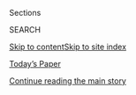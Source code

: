 <div id="app">

<div>

<div class="NYTAppHideMasthead css-1r6wvpq e1suatyy0">

<div class="section css-ui9rw0 e1suatyy2">

<div class="css-eph4ug er09x8g0">

<div class="css-6n7j50">

</div>

<span class="css-1dv1kvn">Sections</span>

<div class="css-10488qs">

<span class="css-1dv1kvn">SEARCH</span>

</div>

[Skip to content](#site-content)[Skip to site
index](#site-index)

</div>

<div class="css-10698na e1huz5gh0">

</div>

</div>

<div id="masthead-bar-one" class="section hasLinks css-15hmgas e1csuq9d3">

<div class="css-uqyvli e1csuq9d0">

</div>

<div class="css-1uqjmks e1csuq9d1">

</div>

<div class="css-9e9ivx">

[](https://myaccount.nytimes.com/auth/login?response_type=cookie&client_id=vi)

</div>

<div class="css-1bvtpon e1csuq9d2">

[Today’s Paper](https://www.nytimes.com/section/todayspaper)

</div>

</div>

</div>

</div>

<div data-aria-hidden="false">

<div id="site-content" data-role="main">

<div id="top-wrapper" class="css-15p45cc eaca97t0" type="top">

<div id="top-slug" class="css-19x0jxb eaca97t1" hidden="">

Advertisement

</div>

[Continue reading the main
story](#after-top)

<div class="ad top-wrapper" style="text-align:center;height:100%;display:block;min-height:90px">

<div id="top" class="place-ad" data-position="top" data-size-key="top">

</div>

</div>

<div id="after-top">

</div>

</div>

<div id="byline" class="section css-15h4p1b e9abtgs0">

<div class="css-1j21atc e1svk9qx1">

<div class="css-nfcc9b e1svk9qx3">

<div class="css-cnx41t">

![Portrait of Helene
Cooper](https://static01.nyt.com/images/2018/08/24/multimedia/author-helene-cooper/author-helene-cooper-thumbLarge.png)

</div>

<div class="css-vl9dhg e1svk9qx5">

<div class="css-1nrhkj6 e1svk9qx6">

# Helene Cooper

</div>

## <span></span>

Helene Cooper is a Pentagon correspondent with The New York Times. She
joined the paper in 2004 as assistant editorial page editor, before
becoming diplomatic correspondent in 2006 and White House correspondent
in 2009.

<span class="css-dd5dyy">More**</span>

</div>

</div>

</div>

<div>

<div id="mid1-wrapper" class="css-1mn4oms eaca97t0" type="rank">

<div id="mid1-slug" class="css-1tag3rd eaca97t1">

Advertisement

</div>

[Continue reading the main
story](#after-mid1)

<div id="mid1" class="ad mid1-wrapper" style="text-align:center;height:100%;display:block">

</div>

<div id="after-mid1">

</div>

</div>

</div>

<div class="css-185go5a e1o5byef0">

<div class="css-15cbhtu">

  - [Latest](#stream-panel)
  - <span class="css-6n7j50">Search</span>
    <div class="control">
    <div class="label-container css-1dv1kvn">
    Search
    </div>
    <div class="css-wm4t3d">
    **<span id="clear-search-input" class="css-1dv1kvn">Clear this text
    input</span>
    </div>
    </div>
    <span class="css-1iovbfw"></span>

<div id="stream-panel" class="section css-8msx5b e1jz0cab1">

<div class="css-13mho3u">

1.  
    
    <div class="css-1cp3ece">
    
    <div class="css-1l4spti">
    
    [](/2020/07/30/us/politics/trump-inhofe-tata-pentagon.html)
    
    <div class="css-79elbk">
    
    ![](https://static01.nyt.com/images/2020/07/30/us/politics/30dc-tata/30dc-tata-thumbWide.jpg?quality=75&auto=webp&disable=upscale)
    
    </div>
    
    ## Inflammatory Comments Delay Confirmation of Retired General to Pentagon Post
    
    Half an hour before a hearing for Anthony J. Tata was to begin, the
    Oklahoma Republican who is the chairman of the Senate Armed Services
    Committee delayed it.
    
    <div class="css-1nqbnmb ea5icrr0">
    
    By <span class="css-1n7hynb">Helene Cooper, Catie Edmondson
    <span>and</span> Maggie
    Haberman</span>
    
    </div>
    
    </div>
    
    <div class="css-1lc2l26 e1xfvim33">
    
    </div>
    
    </div>

2.  
    
    <div class="css-1cp3ece">
    
    <div class="css-1l4spti">
    
    [](/2020/07/22/us/politics/military-transgender-trump-biden.html)
    
    <div class="css-79elbk">
    
    ![](https://static01.nyt.com/images/2020/07/22/us/politics/22dc-transgender/22dc-transgender-thumbWide.jpg?quality=75&auto=webp&disable=upscale)
    
    </div>
    
    ## Biden Could Quickly Reverse Trump’s Military Transgender Ban, Group Says
    
    An advocacy group says the Pentagon would not need months to study
    how to allow transgender people to serve, because it had already
    done so to prepare the Obama policy that was reversed.
    
    <div class="css-1nqbnmb ea5icrr0">
    
    By <span class="css-1n7hynb">Helene
    Cooper</span>
    
    </div>
    
    </div>
    
    <div class="css-1lc2l26 e1xfvim33">
    
    </div>
    
    </div>

3.  
    
    <div class="css-1cp3ece">
    
    <div class="css-1l4spti">
    
    [](/2020/07/17/us/politics/pentagon-trump-confederate-symbols.html)
    
    <div class="css-79elbk">
    
    ![](https://static01.nyt.com/images/2020/07/17/us/politics/17dc-military/merlin_174401388_dcce9b5b-fed3-4c62-b8b5-3fd0a0a219db-thumbWide.jpg?quality=75&auto=webp&disable=upscale)
    
    </div>
    
    ## Pentagon Sidesteps Trump to Ban the Confederate Flag
    
    The defense secretary lists the types of flags that are allowed to
    appear on bases worldwide. That flag does not fit.
    
    <div class="css-1nqbnmb ea5icrr0">
    
    By <span class="css-1n7hynb">Helene
    Cooper</span>
    
    </div>
    
    </div>
    
    <div class="css-1lc2l26 e1xfvim33">
    
    </div>
    
    </div>

4.  
    
    <div class="css-1cp3ece">
    
    <div class="css-1l4spti">
    
    [](/2020/07/14/us/politics/afghanistan-russia-bounties-marines.html)
    
    <div class="css-79elbk">
    
    ![](https://static01.nyt.com/images/2020/07/10/us/politics/00dc-marines1/00dc-marines1-thumbWide-v3.jpg?quality=75&auto=webp&disable=upscale)
    
    </div>
    
    ## Three Marines, Now Focus of Russian Bounties Investigation, Show the Costs of an Endless War
    
    The U.S. mission in Afghanistan is now described as training,
    advising and assisting Afghan troops. But American forces are still
    patrolling areas that are as deadly as they were in 2001.
    
    <div class="css-1nqbnmb ea5icrr0">
    
    By <span class="css-1n7hynb">Helene Cooper, Jennifer Steinhauer,
    Thomas Gibbons-Neff <span>and</span> Eric
    Schmitt</span>
    
    </div>
    
    </div>
    
    <div class="css-1lc2l26 e1xfvim33">
    
    </div>
    
    </div>

5.  
    
    <div class="css-1cp3ece">
    
    <div class="css-1l4spti">
    
    [](/2020/07/09/us/politics/milley-trump-confederate-base-names.html)
    
    <div class="css-79elbk">
    
    ![](https://static01.nyt.com/images/2020/07/09/us/politics/09dc-military/merlin_174392382_9e966404-7291-4e79-8de7-51a2444bb7b0-thumbWide.jpg?quality=75&auto=webp&disable=upscale)
    
    </div>
    
    ## Milley Calls for ‘Hard Look’ at Renaming Bases Honoring Confederates
    
    Gen. Mark A. Milley, the chairman of the Joint Chiefs of Staff, told
    a House hearing that “there is no place in our armed forces for
    manifestations or symbols of racism, bias or discrimination.”
    
    <div class="css-1nqbnmb ea5icrr0">
    
    By <span class="css-1n7hynb">Helene
    Cooper</span>
    
    </div>
    
    </div>
    
    <div class="css-1lc2l26 e1xfvim33">
    
    </div>
    
    </div>

6.  
    
    <div class="css-1cp3ece">
    
    <div class="css-1l4spti">
    
    [](/2020/07/08/us/politics/vindman-trump-ukraine-impeachment.html)
    
    <div class="css-79elbk">
    
    ![](https://static01.nyt.com/images/2020/07/08/us/politics/08dc-vindman/merlin_164668554_d6f4f652-946a-41d8-ad40-19ee641327a5-thumbWide.jpg?quality=75&auto=webp&disable=upscale)
    
    </div>
    
    ## Army Officer Who Clashed With Trump Over Impeachment Is Set to Retire
    
    The White House had made clear to Pentagon officials that President
    Trump did not want to see Lt. Col. Alexander S. Vindman promoted.
    
    <div class="css-1nqbnmb ea5icrr0">
    
    By <span class="css-1n7hynb">Eric Schmitt <span>and</span> Helene
    Cooper</span>
    
    </div>
    
    </div>
    
    <div class="css-1lc2l26 e1xfvim33">
    
    </div>
    
    </div>

7.  
    
    <div class="css-1cp3ece">
    
    <div class="css-1l4spti">
    
    [](/2020/06/25/us/politics/army-pentagon-race-promotions.html)
    
    <div class="css-79elbk">
    
    ![](https://static01.nyt.com/images/2020/06/25/us/politics/25dc-military-race/merlin_166702392_f37ee2aa-0424-4020-8f8e-9cea16c095d4-thumbWide.jpg?quality=75&auto=webp&disable=upscale)
    
    </div>
    
    ## Addressing Diversity, Army Will Remove Photos of Officer Candidates in Promotion Reviews
    
    The move, part of an accounting on race underway at the Pentagon, is
    a tacit acknowledgment of how much race still plays a part in
    decisions about who should advance.
    
    <div class="css-1nqbnmb ea5icrr0">
    
    By <span class="css-1n7hynb">Helene
    Cooper</span>
    
    </div>
    
    </div>
    
    <div class="css-1lc2l26 e1xfvim33">
    
    </div>
    
    </div>

8.  
    
    <div class="css-1cp3ece">
    
    <div class="css-1l4spti">
    
    [](/2020/06/25/us/politics/esper-trump-defense-military.html)
    
    <div class="css-79elbk">
    
    ![](https://static01.nyt.com/images/2020/06/25/us/politics/25dc-esper1/merlin_173885109_60512033-a416-4295-a217-4e8c150e4800-thumbWide.jpg?quality=75&auto=webp&disable=upscale)
    
    </div>
    
    ### <span class="css-m70j1g">News Analysis</span>
    
    ## Defense Secretary Faces White House Pressure on Aides and a Military Promotion
    
    Senior Defense Department personnel who are perceived as White House
    critics are resigning or facing reprisal.
    
    <div class="css-1nqbnmb ea5icrr0">
    
    By <span class="css-1n7hynb">Helene Cooper <span>and</span> Eric
    Schmitt</span>
    
    </div>
    
    </div>
    
    <div class="css-1lc2l26 e1xfvim33">
    
    </div>
    
    </div>

9.  
    
    <div class="css-1cp3ece">
    
    <div class="css-1l4spti">
    
    [](/2020/06/18/us/politics/esper-military-race.html)
    
    <div class="css-79elbk">
    
    ![](https://static01.nyt.com/images/2020/06/18/us/politics/18dc-militaryrace/18dc-militaryrace-thumbWide.jpg?quality=75&auto=webp&disable=upscale)
    
    </div>
    
    ## Defense Secretary Will Assess How to Promote More Minorities in Military
    
    The announcement comes as the military is working through issues on
    race that reflect the larger forces sweeping the country.
    
    <div class="css-1nqbnmb ea5icrr0">
    
    By <span class="css-1n7hynb">Helene
    Cooper</span>
    
    </div>
    
    </div>
    
    <div class="css-1lc2l26 e1xfvim33">
    
    </div>
    
    </div>

10. 
    
    <div class="css-1cp3ece">
    
    <div class="css-1l4spti">
    
    [](/2020/06/15/upshot/transgender-rights-trump.html)
    
    <div class="css-79elbk">
    
    ![](https://static01.nyt.com/images/2020/06/15/us/politics/15dc-lgbtimpact/merlin_173564202_1117b4c6-10c8-4bee-8e9f-e8eef1f09e7c-thumbWide.jpg?quality=75&auto=webp&disable=upscale)
    
    </div>
    
    ## Supreme Court Expansion of Transgender Rights Undercuts Trump Restrictions
    
    The ruling focused on employment discrimination, but legal scholars
    say its language could force expanded civil rights protections in
    education, health care, housing and other areas of daily life.
    
    <div class="css-1nqbnmb ea5icrr0">
    
    By <span class="css-1n7hynb">Margot Sanger-Katz <span>and</span>
    Erica L. Green</span>
    
    </div>
    
    </div>
    
    <div class="css-1lc2l26 e1xfvim33">
    
    </div>
    
    </div>

<div class="css-13mho3u">

<div class="css-1t62hi8">

<div class="css-1stvaey">

Show
More

<div>

<div style="border:0;clip:rect(0 0 0 0);height:1px;margin:-1px;overflow:hidden;white-space:nowrap;padding:0;width:1px;position:absolute" data-role="log" data-aria-live="assertive">

</div>

<div style="border:0;clip:rect(0 0 0 0);height:1px;margin:-1px;overflow:hidden;white-space:nowrap;padding:0;width:1px;position:absolute" data-role="log" data-aria-live="assertive">

</div>

<div style="border:0;clip:rect(0 0 0 0);height:1px;margin:-1px;overflow:hidden;white-space:nowrap;padding:0;width:1px;position:absolute" data-role="log" data-aria-live="polite">

</div>

<div style="border:0;clip:rect(0 0 0 0);height:1px;margin:-1px;overflow:hidden;white-space:nowrap;padding:0;width:1px;position:absolute" data-role="log" data-aria-live="polite">

</div>

</div>

</div>

</div>

</div>

</div>

<div class="css-g6hk37 supplemental">

<div id="mid2-wrapper" class="css-10wkyv7 eaca97t0" type="lede">

<div id="mid2-slug" class="css-1tag3rd eaca97t1">

Advertisement

</div>

[Continue reading the main
story](#after-mid2)

<div id="mid2" class="ad mid2-wrapper" style="text-align:center;height:100%;display:block;min-height:250px">

</div>

<div id="after-mid2">

</div>

</div>

## Follow Elsewhere

<div class="module-body">

  - [**<span data-aria-hidden="true">helenecooper</span><span class="css-1dv1kvn">twitter
    page for helenecooper</span>](https://twitter.com/helenecooper)

</div>

</div>

</div>

</div>

</div>

</div>

</div>

## Site Index

<div>

</div>

## Site Information Navigation

  - [© <span>2020</span> <span>The New York Times
    Company</span>](https://help.nytimes.com/hc/en-us/articles/115014792127-Copyright-notice)

<!-- end list -->

  - [NYTCo](https://www.nytco.com/)
  - [Contact
    Us](https://help.nytimes.com/hc/en-us/articles/115015385887-Contact-Us)
  - [Work with us](https://www.nytco.com/careers/)
  - [Advertise](https://nytmediakit.com/)
  - [T Brand Studio](http://www.tbrandstudio.com/)
  - [Your Ad
    Choices](https://www.nytimes.com/privacy/cookie-policy#how-do-i-manage-trackers)
  - [Privacy](https://www.nytimes.com/privacy)
  - [Terms of
    Service](https://help.nytimes.com/hc/en-us/articles/115014893428-Terms-of-service)
  - [Terms of
    Sale](https://help.nytimes.com/hc/en-us/articles/115014893968-Terms-of-sale)
  - [Site
    Map](https://spiderbites.nytimes.com)
  - [Help](https://help.nytimes.com/hc/en-us)
  - [Subscriptions](https://www.nytimes.com/subscription?campaignId=37WXW)

</div>

</div>
